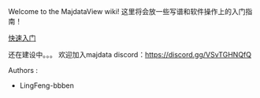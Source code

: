 Welcome to the MajdataView wiki!
这里将会放一些写谱和软件操作上的入门指南！

[快速入门](https://github.com/LingFeng-bbben/MajdataView/wiki/%E5%BF%AB%E9%80%9F%E5%85%A5%E9%97%A8)

还在建设中。。。
欢迎加入majdata discord：https://discord.gg/VSvTGHNQfQ

Authors :
- LingFeng-bbben
